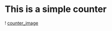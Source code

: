 # This is a simple counter
! [counter_image](https://github.com/rtiwari13/react.js/blob/main/react_003/counter/counter_image.png?raw=true)